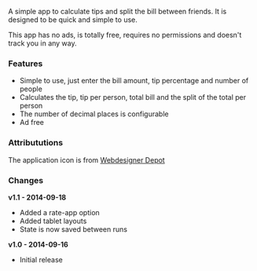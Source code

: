 A simple app to calculate tips and split the bill between friends. It is designed to be quick and simple to use.

This app has no ads, is totally free, requires no permissions and doesn't track you in any way.

### Features ###

- Simple to use, just enter the bill amount, tip percentage and number of people
- Calculates the tip, tip per person, total bill and the split of the total per person
- The number of decimal places is configurable
- Ad free

### Attribututions ###

The application icon is from [Webdesigner Depot](http://www.webdesignerdepot.com/)

### Changes ###

**v1.1 - 2014-09-18**

- Added a rate-app option
- Added tablet layouts
- State is now saved between runs

**v1.0 - 2014-09-16**

- Initial release